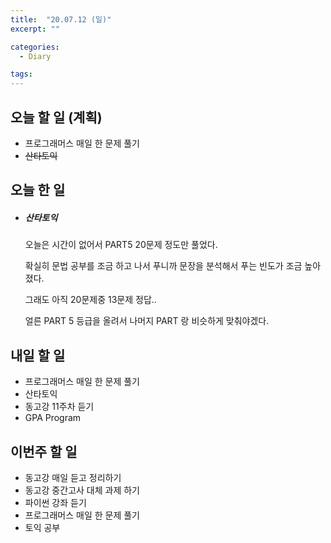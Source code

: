 ```yaml
---
title:  "20.07.12 (일)"
excerpt: ""

categories:
  - Diary

tags:
---
```


## 오늘 할 일 (계획)

- 프로그래머스 매일 한 문제 풀기
- ~~산타토익~~

## 오늘 한 일

- ##### 산타토익

  오늘은 시간이 없어서 PART5 20문제 정도만 풀었다.

  확실히 문법 공부를 조금 하고 나서 푸니까 문장을 분석해서 푸는 빈도가 조금 높아졌다.

  그래도 아직 20문제중 13문제 정답..

  얼른 PART 5 등급을 올려서 나머지 PART 랑 비슷하게 맞춰야겠다.


## 내일 할 일

- 프로그래머스 매일 한 문제 풀기
- 산타토익
- 동고강 11주차 듣기
- GPA Program

## 이번주 할 일

- 동고강 매일 듣고 정리하기
- 동고강 중간고사 대체 과제 하기
- 파이썬 강좌 듣기
- 프로그래머스 매일 한 문제 풀기
- 토익 공부
